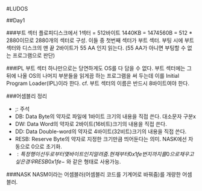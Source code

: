#LUDOS

##Day1

###부트 섹터
플로피디스크에서 1섹터 = 512바이트
1440KB = 1474560B = 512 * 2880이므로 2880개의 섹터로 구성.
이들 중 첫번째 섹터가 부트 섹터.
부팅 시에 부트 섹터와 디스크의 맨 끝 2바이트가 55 AA 인지 읽는다.
(55 AA가 아니면 부팅할 수 없는 프로그램으로 판단)

###IPL
부트 섹터 하나만으로는 당연하게도 OS를 다 담을 수 없다.
부트 섹터에는 그 뒤에 나올 OS의 나머지 부분들을 읽게끔 하는 프로그램을 써 두는데 이를 Initial Program Loader(IPL)이라 한다.
cf. 부트 섹터의 이름은 반드시 8바이트여야 한다.

###어셈블리 정리
* ;: 주석
* DB: Data Byte의 약자로 파일에 1바이트 크기의 내용을 직접 쓴다. 대소문자 구분x
* DW: Data Word의 약자로 2바이트(16비트)크기의 내용을 직접 쓴다.
* DD: Data Double-word의 약자로 4바이트(32비트)크기의 내용을 직접 쓴다.
* RESB: Reserve Byte의 약자로 지정한 크기만큼 띄어둔다는 의미. NASK에선 자동으로 0으로 초기화.
* $: 특정 행이 선두로부터 몇 바이트인지 알려줌. 현재부터 0x1fe번지까지를 0으로 채우고 싶은 경우 RESB 0x1fe-$ 와 같은 형태로 사용가능.

###NASK
NASM이라는 어셈블러(어셈블리 코드를 기계어로 바꿔줌)를 개량한 어셈블러.

